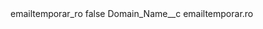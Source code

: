 <?xml version="1.0" encoding="UTF-8"?>
<CustomMetadata xmlns="http://soap.sforce.com/2006/04/metadata" xmlns:xsi="http://www.w3.org/2001/XMLSchema-instance" xmlns:xsd="http://www.w3.org/2001/XMLSchema">
    <label>emailtemporar_ro</label>
    <protected>false</protected>
    <values>
        <field>Domain_Name__c</field>
        <value xsi:type="xsd:string">emailtemporar.ro</value>
    </values>
</CustomMetadata>

